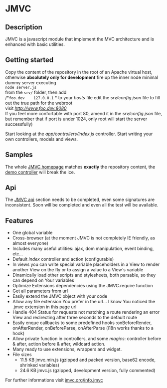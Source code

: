 JMVC
====

Description
-----------
JMVC is a javascript module that implement the MVC architecture and is enhanced with basic utilities.

Getting started
---------------
Copy the content of the repository in the root of an Apache virtual host,  
 otherwise **absolutely only for development** fire up the inner node minimal dummy server executing  
`node server.js`  
from the `srv/` folder, then add  
/*`foo.dev    127.0.0.1`  *
to your *hosts* file
edit the *srv/config.json* file to fill out the true path for the webroot  
visit *http://www.foo.dev:8080*  
If you feel more confortable with port 80, amend it in the *srv/config.json* file, but remember that if port is under 1024, only root will start the server successfully)

Start looking at the *app/controllers/index.js* controller.
Start writing your own controllers, models and views.


Samples
-------
The whole <a href="http://www.jmvc.org/" target="_blank">JMVC homepage</a> matches **exactly** the repository content,
the <a href="http://www.jmvc.org/demo.jmvc" target="_blank">demo controller</a> will break the ice.

Api
---
The <a href="http://www.jmvc.org/api" target="_blank">JMVC api</a> section needs to be completed, even some signatures are inconsistent. Soon will be completed and
even all the test will be available.

Features
--------
- One global variable
- Cross-browser (at the moment JMVC is not completely IE friendly, as almost everyone)
- Includes many useful utilities: ajax, dom manipulation, event binding, etc...
- Default _index_ controller and action (configurable)
- In views you can write special variable placeholders in a View to render another View on the fly or to assign a value to a View`s variable
- Dinamically load other scripts and stylesheets, both parsable, so they can depend on Your variables
- Optimize Extensions dependencies using the JMVC.require function
- Get all parameters from url
- Easily extend the JMVC object with your code
- Allow any file extension You prefer in the url... I know You noticed the .jmvc extension in this page url
- Handle 404 Status for requests not matching a route rendering an error View and redirecting after three seconds to the default route
- Easily enque callbacks to some predefined hooks :onBeforeRender, onAfterRender, onBeforeParse, onAfterParse (i18n works thanks to a hook)
- Allow private function in controllers, and some *magics*: controller before & after, action before & after, wildcard action.
- Many ready to use extensions, wrappers and widget.
- File sizes
  - 11.5 KB jmvc.min.js (gzipped and packed version, base62 encode, shrinked variables)
  - 24.6 KB jmvc.js (gzipped, development version, fully commented)

For further informations visit <a href="http://www.jmvc.org/info" target="_blank">jmvc.org/info.jmvc</a>
